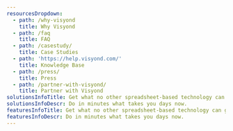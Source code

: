 ```yaml
---
resourcesDropdown:
  - path: /why-visyond
    title: Why Visyond
  - path: /faq
    title: FAQ
  - path: /casestudy/
    title: Case Studies
  - path: 'https://help.visyond.com/'
    title: Knowledge Base
  - path: /press/
    title: Press
  - path: /partner-with-visyond/
    title: Partner with Visyond
solutionsInfoTitle: Get what no other spreadsheet-based technology can give you
solutionsInfoDescr: Do in minutes what takes you days now.
featuresInfoTitle: Get what no other spreadsheet-based technology can give you
featuresInfoDescr: Do in minutes what takes you days now.
---
```


